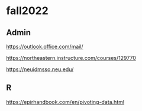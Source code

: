 # fall2022

## Admin
https://outlook.office.com/mail/ 

https://northeastern.instructure.com/courses/129770 

https://neuidmsso.neu.edu/

## R

https://epirhandbook.com/en/pivoting-data.html
